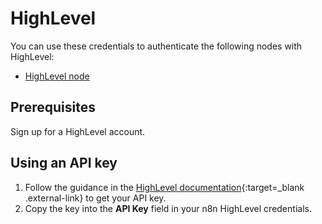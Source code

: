 # HighLevel

You can use these credentials to authenticate the following nodes with HighLevel:

* [HighLevel node](/integrations/builtin/app-nodes/n8n-nodes-base.highLevel/)

## Prerequisites

Sign up for a HighLevel account.

## Using an API key

1. Follow the guidance in the [HighLevel documentation](https://help.gohighlevel.com/support/solutions/articles/48001060529-highlevel-api){:target=_blank .external-link} to get your API key.
2. Copy the key into the **API Key** field in your n8n HighLevel credentials.

